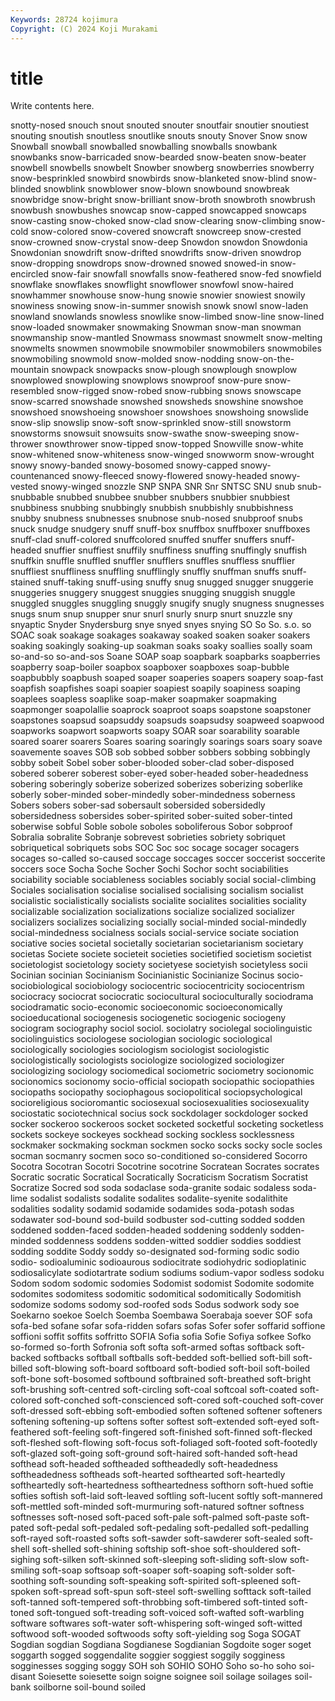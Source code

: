 ```yaml
---
Keywords: 28724 kojimura
Copyright: (C) 2024 Koji Murakami
---
```


# title

Write contents here.



snotty-nosed snouch snout snouted snouter snoutfair snoutier snoutiest snouting snoutish
snoutless snoutlike snouts snouty Snover Snow snow Snowball snowball snowballed
snowballing snowballs snowbank snowbanks snow-barricaded snow-bearded snow-beaten snow-beater snowbell snowbells
snowbelt Snowber snowberg snowberries snowberry snow-besprinkled snowbird snowbirds snow-blanketed snow-blind
snow-blinded snowblink snowblower snow-blown snowbound snowbreak snowbridge snow-bright snow-brilliant snow-broth
snowbroth snowbrush snowbush snowbushes snowcap snow-capped snowcapped snowcaps snow-casting snow-choked
snow-clad snow-clearing snow-climbing snow-cold snow-colored snow-covered snowcraft snowcreep snow-crested snow-crowned
snow-crystal snow-deep Snowdon snowdon Snowdonia Snowdonian snowdrift snow-drifted snowdrifts snow-driven
snowdrop snow-dropping snowdrops snow-drowned snowed snowed-in snow-encircled snow-fair snowfall snowfalls
snow-feathered snow-fed snowfield snowflake snowflakes snowflight snowflower snowfowl snow-haired snowhammer
snowhouse snow-hung snowie snowier snowiest snowily snowiness snowing snow-in-summer snowish
snowk snowl snow-laden snowland snowlands snowless snowlike snow-limbed snow-line snow-lined
snow-loaded snowmaker snowmaking Snowman snow-man snowman snowmanship snow-mantled Snowmass snowmast
snowmelt snow-melting snowmelts snowmen snowmobile snowmobiler snowmobilers snowmobiles snowmobiling snowmold
snow-molded snow-nodding snow-on-the-mountain snowpack snowpacks snow-plough snowplough snowplow snowplowed snowplowing
snowplows snowproof snow-pure snow-resembled snow-rigged snow-robed snow-rubbing snows snowscape snow-scarred
snowshade snowshed snowsheds snowshine snowshoe snowshoed snowshoeing snowshoer snowshoes snowshoing
snowslide snow-slip snowslip snow-soft snow-sprinkled snow-still snowstorm snowstorms snowsuit snowsuits
snow-swathe snow-sweeping snow-thrower snowthrower snow-tipped snow-topped Snowville snow-white snow-whitened snow-whiteness
snow-winged snowworm snow-wrought snowy snowy-banded snowy-bosomed snowy-capped snowy-countenanced snowy-fleeced snowy-flowered
snowy-headed snowy-vested snowy-winged snozzle SNP SNPA SNR Snr SNTSC SNU
snub snub- snubbable snubbed snubbee snubber snubbers snubbier snubbiest snubbiness
snubbing snubbingly snubbish snubbishly snubbishness snubby snubness snubnesses snubnose snub-nosed
snubproof snubs snuck snudge snudgery snuff snuff-box snuffbox snuffboxer snuffboxes
snuff-clad snuff-colored snuffcolored snuffed snuffer snuffers snuff-headed snuffier snuffiest snuffily
snuffiness snuffing snuffingly snuffish snuffkin snuffle snuffled snuffler snufflers snuffles
snuffless snufflier snuffliest snuffliness snuffling snufflingly snuffly snuffman snuffs snuff-stained
snuff-taking snuff-using snuffy snug snugged snugger snuggerie snuggeries snuggery snuggest
snuggies snugging snuggish snuggle snuggled snuggles snuggling snuggly snugify snugly
snugness snugnesses snugs snum snup snupper snur snurl snurly snurp
snurt snuzzle sny snyaptic Snyder Snydersburg snye snyed snyes snying
SO So So. s.o. so SOAC soak soakage soakages soakaway
soaked soaken soaker soakers soaking soakingly soaking-up soakman soaks soaky
soallies soally soam so-and-so so-and-sos Soane SOAP soap soapbark soapbarks
soapberries soapberry soap-boiler soapbox soapboxer soapboxes soap-bubble soapbubbly soapbush soaped
soaper soaperies soapers soapery soap-fast soapfish soapfishes soapi soapier soapiest
soapily soapiness soaping soaplees soapless soaplike soap-maker soapmaker soapmaking soapmonger
soapolallie soaprock soaproot soaps soapstone soapstoner soapstones soapsud soapsuddy soapsuds
soapsudsy soapweed soapwood soapworks soapwort soapworts soapy SOAR soar soarability
soarable soared soarer soarers Soares soaring soaringly soarings soars soary
soave soavemente soaves SOB sob sobbed sobber sobbers sobbing sobbingly
sobby sobeit Sobel sober sober-blooded sober-clad sober-disposed sobered soberer soberest
sober-eyed sober-headed sober-headedness sobering soberingly soberize soberized soberizes soberizing soberlike
soberly sober-minded sober-mindedly sober-mindedness soberness Sobers sobers sober-sad sobersault sobersided
sobersidedly sobersidedness sobersides sober-spirited sober-suited sober-tinted soberwise sobful Soble sobole
soboles soboliferous Sobor sobproof Sobralia sobralite Sobranje sobrevest sobrieties sobriety
sobriquet sobriquetical sobriquets sobs SOC Soc soc socage socager socagers
socages so-called so-caused soccage soccages soccer soccerist soccerite soccers soce
Socha Soche Socher Sochi Sochor socht sociabilities sociability sociable sociableness
sociables sociably social social-climbing Sociales socialisation socialise socialised socialising socialism
socialist socialistic socialistically socialists socialite socialites socialities sociality socializable socialization
socializations socialize socialized socializer socializers socializes socializing socially social-minded social-mindedly
social-mindedness socialness socials social-service sociate sociation sociative socies societal societally
societarian societarianism societary societas Societe societe societeit societies societified societism
societist societologist societology society societyese societyish societyless socii Socinian socinian
Socinianism Socinianistic Socinianize Socinus socio- sociobiological sociobiology sociocentric sociocentricity sociocentrism
sociocracy sociocrat sociocratic sociocultural socioculturally sociodrama sociodramatic socio-economic socioeconomic socioeconomically
socioeducational sociogenesis sociogenetic sociogenic sociogeny sociogram sociography sociol sociol. sociolatry
sociolegal sociolinguistic sociolinguistics sociologese sociologian sociologic sociological sociologically sociologies sociologism
sociologist sociologistic sociologistically sociologists sociologize sociologized sociologizer sociologizing sociology sociomedical
sociometric sociometry socionomic socionomics socionomy socio-official sociopath sociopathic sociopathies sociopaths
sociopathy sociophagous sociopolitical sociopsychological socioreligious socioromantic sociosexual sociosexualities sociosexuality sociostatic
sociotechnical socius sock sockdolager sockdologer socked socker sockeroo sockeroos socket
socketed socketful socketing socketless sockets sockeye sockeyes sockhead socking sockless
socklessness sockmaker sockmaking sockman sockmen socko socks socky socle socles
socman socmanry socmen soco so-conditioned so-considered Socorro Socotra Socotran Socotri
Socotrine socotrine Socratean Socrates socrates Socratic socratic Socratical Socratically Socraticism
Socratism Socratist Socratize Socred sod soda sodaclase soda-granite sodaic sodaless
soda-lime sodalist sodalists sodalite sodalites sodalite-syenite sodalithite sodalities sodality sodamid
sodamide sodamides soda-potash sodas sodawater sod-bound sod-build sodbuster sod-cutting sodded
sodden soddened sodden-faced sodden-headed soddening soddenly sodden-minded soddenness soddens sodden-witted
soddier soddies soddiest sodding soddite Soddy soddy so-designated sod-forming sodic
sodio sodio- sodioaluminic sodioaurous sodiocitrate sodiohydric sodioplatinic sodiosalicylate sodiotartrate sodium
sodiums sodium-vapor sodless sodoku Sodom sodom sodomic sodomies Sodomist sodomist
Sodomite sodomite sodomites sodomitess sodomitic sodomitical sodomitically Sodomitish sodomize sodoms
sodomy sod-roofed sods Sodus sodwork sody soe Soekarno soekoe Soelch
Soemba Soembawa Soerabaja soever SOF sofa sofa-bed sofane sofar sofa-ridden
sofars sofas Sofer sofer soffarid soffione soffioni soffit soffits soffritto
SOFIA Sofia sofia Sofie Sofiya sofkee Sofko so-formed so-forth Sofronia
soft softa soft-armed softas softback soft-backed softbacks softball softballs soft-bedded
soft-bellied soft-bill soft-billed soft-blowing soft-board softboard soft-bodied soft-boil soft-boiled soft-bone
soft-bosomed softbound softbrained soft-breathed soft-bright soft-brushing soft-centred soft-circling soft-coal softcoal
soft-coated soft-colored soft-conched soft-conscienced soft-cored soft-couched soft-cover soft-dressed soft-ebbing soft-embodied
soften softened softener softeners softening softening-up softens softer softest soft-extended
soft-eyed soft-feathered soft-feeling soft-fingered soft-finished soft-finned soft-flecked soft-fleshed soft-flowing soft-focus
soft-foliaged soft-footed soft-footedly soft-glazed soft-going soft-ground soft-haired soft-handed soft-head softhead
soft-headed softheaded softheadedly soft-headedness softheadedness softheads soft-hearted softhearted soft-heartedly softheartedly
soft-heartedness softheartedness softhorn soft-hued softie softies softish soft-laid soft-leaved softling
soft-lucent softly soft-mannered soft-mettled soft-minded soft-murmuring soft-natured softner softness softnesses
soft-nosed soft-paced soft-pale soft-palmed soft-paste soft-pated soft-pedal soft-pedaled soft-pedaling soft-pedalled
soft-pedalling soft-rayed soft-roasted softs soft-sawder soft-sawderer soft-sealed soft-shell soft-shelled soft-shining
softship soft-shoe soft-shouldered soft-sighing soft-silken soft-skinned soft-sleeping soft-sliding soft-slow soft-smiling
soft-soap softsoap soft-soaper soft-soaping soft-solder soft-soothing soft-sounding soft-speaking soft-spirited soft-spleened
soft-spoken soft-spread soft-spun soft-steel soft-swelling softtack soft-tailed soft-tanned soft-tempered soft-throbbing
soft-timbered soft-tinted soft-toned soft-tongued soft-treading soft-voiced soft-wafted soft-warbling software softwares
soft-water soft-whispering soft-winged soft-witted softwood soft-wooded softwoods softy soft-yielding sog
Soga SOGAT Sogdian sogdian Sogdiana Sogdianese Sogdianian Sogdoite soger soget
soggarth sogged soggendalite soggier soggiest soggily sogginess sogginesses sogging soggy
SOH soh SOHIO SOHO Soho so-ho soho soi-disant Soiesette soiesette
soign soigne soignee soil soilage soilages soil-bank soilborne soil-bound soiled
